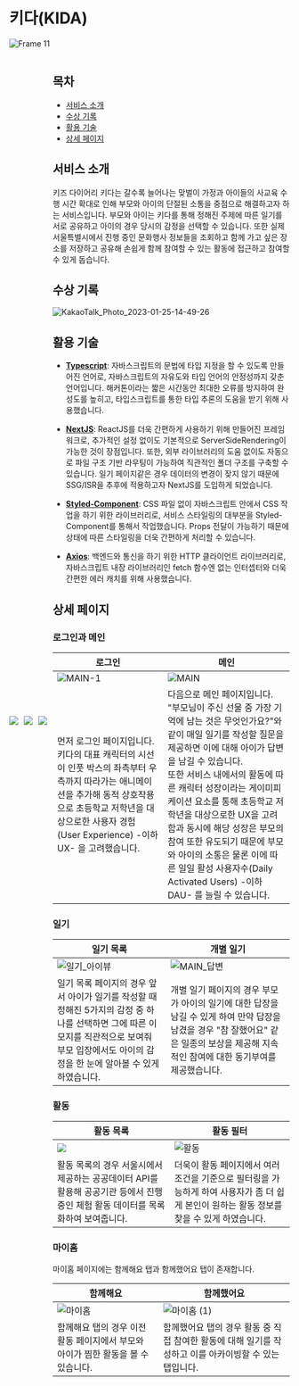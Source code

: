 # 키다(KIDA)

![Frame 11](https://user-images.githubusercontent.com/52532871/185774781-4ae1bcd1-80d5-4349-8d71-298fbb66e9c7.png)

<div width="100%" style=" display: flex; gap: 10px; align-items: center; justify-content: center">
    <img src="https://img.shields.io/badge/typescript-%23007ACC.svg?style=for-the-badge&logo=typescript&logoColor=white"/>
    <img src="https://img.shields.io/badge/Next-black?style=for-the-badge&logo=next.js&logoColor=white"/>
    <img src="https://img.shields.io/badge/styled--components-DB7093?style=for-the-badge&logo=styled-components&logoColor=white"/> 
<div/>

## 목차

- [서비스 소개](#서비스-소개)
- [수상 기록](#수상-기록)
- [활용 기술](#활용-기술)
- [상세 페이지](#상세-페이지)


## 서비스 소개

키즈 다이어리 키다는 갈수록 늘어나는 맞벌이 가정과 아이들의 사교육 수행 시간 확대로 인해 부모와 아이의 단절된 소통을 중점으로 해결하고자 하는 서비스입니다.
부모와 아이는 키다를 통해 정해진 주제에 따른 일기를 서로 공유하고 아이의 경우 당시의 감정을 선택할 수 있습니다.
또한 실제 서울특별시에서 진행 중인 문화행사 정보들을 조회하고 함께 가고 싶은 장소를 저장하고 공유해 손쉽게 함께 참여할 수 있는 활동에 접근하고 참여할 수 있게 돕습니다.

## 수상 기록
![KakaoTalk_Photo_2023-01-25-14-49-26](https://user-images.githubusercontent.com/80627536/214489913-7d416dcc-b3b0-4dae-a763-a1a8c40d3306.jpeg)


## 활용 기술
  
- **[Typescript]()**: 자바스크립트의 문법에 타입 지정을 할 수 있도록 만들어진 언어로, 자바스크립트의 자유도와 타입 언어의 안정성까지 갖춘 언어입니다. 해커톤이라는 짧은 시간동안 최대한 오류를 방지하여 완성도를 높히고, 타입스크립트를 통한 타입 추론의 도움을 받기 위해 사용했습니다.  
  
- **[NextJS]()**: ReactJS를 더욱 간편하게 사용하기 위해 만들어진 프레임워크로, 추가적인 설정 없이도 기본적으로 ServerSideRendering이 가능한 것이 장점입니다. 또한, 외부 라이브러리의 도움 없이도 자동으로 파일 구조 기반 라우팅이 가능하여 직관적인 폴더 구조를 구축할 수 있습니다. 일기 페이지같은 경우 데이터의 변경이 잦지 않기 때문에 SSG/ISR을 추후에 적용하고자 NextJS를 도입하게 되었습니다. 
  
- **[Styled-Component]()**: CSS 파일 없이 자바스크립트 안에서 CSS 작업을 하기 위한 라이브러리로, 서비스 스타일링의 대부분을 Styled-Component를 통해서 작업했습니다. Props 전달이 가능하기 때문에 상태에 따른 스타일링을 더욱 간편하게 처리할 수 있습니다.
  
- **[Axios]()**: 백엔드와 통신을 하기 위한 HTTP 클라이언트 라이브러리로, 자바스크립트 내장 라이브러리인 fetch 함수엔 없는 인터셉터와 더욱 간편한 에러 캐치를 위해 사용했습니다.


## 상세 페이지

### 로그인과 메인

| 로그인                                                       | 메인                                                         |
| ------------------------------------------------------------ | ------------------------------------------------------------ |
| ![MAIN-1](https://user-images.githubusercontent.com/52532871/185775042-d6ac777f-fa67-40af-a9b8-ca54a17f7dff.png) | ![MAIN](https://user-images.githubusercontent.com/52532871/185775044-effa5d13-34ab-4a8e-adaa-c1cf6fd9f4e9.png) |
| 먼저 로그인 페이지입니다.<br />키다의 대표 캐릭터의 시선이 인풋 박스의 좌측부터 우측까지 따라가는 애니메이션을 추가해 동적 상호작용으로 초등학교 저학년을 대상으로한 사용자 경험(User Experience) -이하 UX- 을 고려했습니다. | 다음으로 메인 페이지입니다.<br />"부모님이 주신 선물 중 가장 기억에 남는 것은 무엇인가요?"와 같이 매일 일기를 작성할 질문을 제공하면 이에 대해 아이가 답변을 남길 수 있습니다.<br />또한 서비스 내에서의 활동에 따른 캐릭터 성장이라는 게이미피케이션 요소를 통해 초등학교 저학년을 대상으로한 UX을 고려함과 동시에 해당 성장은 부모의 참여 또한 유도되기 때문에 부모와 아이의 소통은 물론 이에 따른 일일 활성 사용자수(Daily Activated Users) -이하 DAU- 를 늘릴 수 있습니다. |

### 일기



| 일기 목록                                                    | 개별 일기                                                    |
| ------------------------------------------------------------ | ------------------------------------------------------------ |
| ![일기_아이뷰](https://user-images.githubusercontent.com/52532871/185775027-292baebb-9cb1-4fa3-a365-2bb1249f177e.png) | ![MAIN_답변](https://user-images.githubusercontent.com/52532871/185775026-24ab5f6e-2a14-4df8-b61b-2117c0cfa486.png) |
| 일기 목록 페이지의 경우 앞서 아이가 일기를 작성할 때 정해진 5가지의 감정 중 하나를 선택하면 그에 따른 이모지를 직관적으로 보여줘 부모 입장에서도 아이의 감정을 한 눈에 알아볼 수 있게 하였습니다. | 개별 일기 페이지의 경우 부모가 아이의 일기에 대한 답장을 남길 수 있게 하여 만약 답장을 남겼을 경우 "참 잘했어요" 같은 일종의 보상을 제공해 지속적인 참여에 대한 동기부여를 제공했습니다. |

### 활동

| 활동 목록                                                    | 활동 필터                                                    |
| ------------------------------------------------------------ | ------------------------------------------------------------ |
| ![](https://user-images.githubusercontent.com/52532871/185774946-7d880d30-c2a2-4064-a9db-35a079d9389a.png) | ![활동](https://user-images.githubusercontent.com/80627536/214485309-e750db90-ffd1-4712-90f6-ffe9287d52e4.png)|
| 활동 목록의 경우 서울시에서 제공하는 공공데이터 API를 활용해 공공기관 등에서 진행 중인 체험 활동 데이터를 목록화하여 보여줍니다. | 더욱이 활동 페이지에서 여러 조건을 기준으로 필터링을 가능하게 하여 사용자가 좀 더 쉽게 본인이 원하는 활동 정보를 찾을 수 있게 하였습니다. |




### 마이홈

마이홈 페이지에는 함께해요 탭과 함께했어요 탭이 존재합니다.

| 함께해요                                                     | 함께했어요                                                   |
| ------------------------------------------------------------ | ------------------------------------------------------------ |
| ![마이홈](https://user-images.githubusercontent.com/80627536/214485421-7368e215-7f12-4f9a-aa9b-1e2e9e395548.png) | ![마이홈 (1)](https://user-images.githubusercontent.com/80627536/214485487-01aaa2a0-c096-444c-89d7-50e9dd888acf.png) |
| 함께해요 탭의 경우 이전 활동 페이지에서 부모와 아이가 찜한 활동을 볼 수 있습니다. | 함께했어요 탭의 경우 활동 중 직접 참여한 활동에 대해 일기를 작성하고 이를 아카이빙할 수 있는 탭입니다. |

